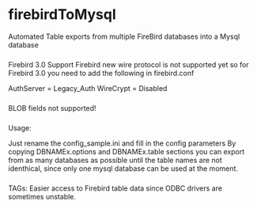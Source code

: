 # firebirdToMysql
Automated Table exports from multiple FireBird databases into a Mysql database

###
Firebird 3.0 Support
Firebird new wire protocol is not supported yet so for Firebird 3.0 you need to add the following in firebird.conf

AuthServer = Legacy_Auth
WireCrypt = Disabled

###
BLOB fields not supported!

###
Usage:

Just rename the config_sample.ini and fill in the config parameters
By copying DBNAMEx.options and DBNAMEx.table sections you can export from as many databases as possible until the table names are not identhical, since only one mysql database can be used at the moment.

###
TAGs:
Easier access to Firebird table data since ODBC drivers are sometimes unstable.
